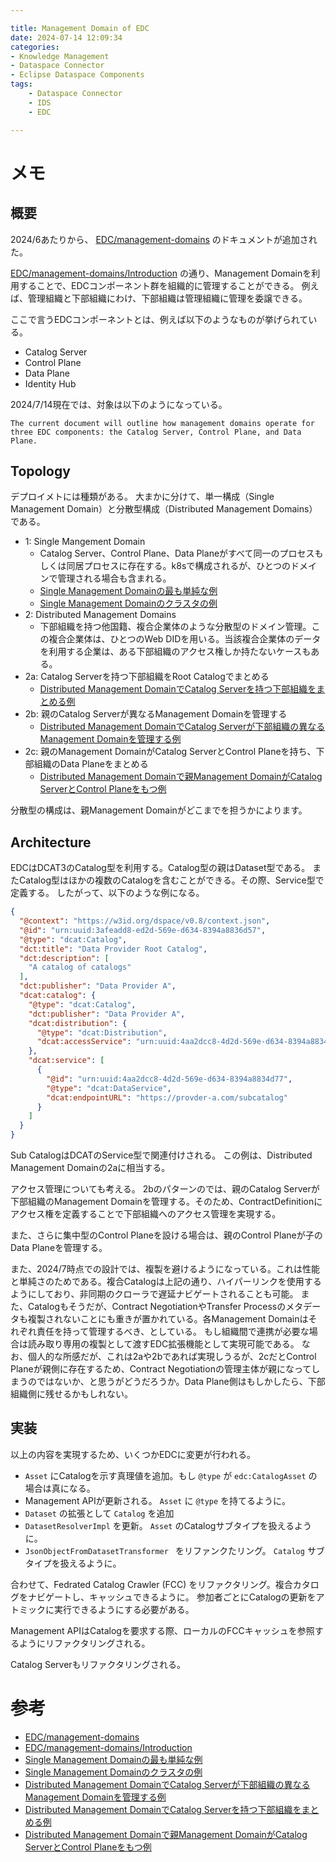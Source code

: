 ```yaml
---

title: Management Domain of EDC
date: 2024-07-14 12:09:34
categories:
- Knowledge Management
- Dataspace Connector
- Eclipse Dataspace Components
tags:
    - Dataspace Connector
    - IDS
    - EDC

---
```


# メモ

## 概要

2024/6あたりから、 [EDC/management-domains] のドキュメントが追加された。

[EDC/management-domains/Introduction] の通り、Management Domainを利用することで、EDCコンポーネント群を組織的に管理することができる。
例えば、管理組織と下部組織にわけ、下部組織は管理組織に管理を委譲できる。

ここで言うEDCコンポーネントとは、例えば以下のようなものが挙げられている。

- Catalog Server
- Control Plane
- Data Plane
- Identity Hub

2024/7/14現在では、対象は以下のようになっている。

```
The current document will outline how management domains operate for three EDC components: the Catalog Server, Control Plane, and Data Plane.
```

## Topology

デプロイメトには種類がある。
大まかに分けて、単一構成（Single Management Domain）と分散型構成（Distributed Management Domains）である。

- 1: Single Mangement Domain
  - Catalog Server、Control Plane、Data Planeがすべて同一のプロセスもしくは同居プロセスに存在する。k8sで構成されるが、ひとつのドメインで管理される場合も含まれる。
  - [Single Management Domainの最も単純な例]
  - [Single Management Domainのクラスタの例]
- 2: Distributed Management Domains
  - 下部組織を持つ他国籍、複合企業体のような分散型のドメイン管理。この複合企業体は、ひとつのWeb DIDを用いる。当該複合企業体のデータを利用する企業は、ある下部組織のアクセス権しか持たないケースもある。
- 2a: Catalog Serverを持つ下部組織をRoot Catalogでまとめる
  - [Distributed Management DomainでCatalog Serverを持つ下部組織をまとめる例]
- 2b: 親のCatalog Serverが異なるManagement Domainを管理する
  - [Distributed Management DomainでCatalog Serverが下部組織の異なるManagement Domainを管理する例]
- 2c: 親のManagement DomainがCatalog ServerとControl Planeを持ち、下部組織のData Planeをまとめる
  - [Distributed Management Domainで親Management DomainがCatalog ServerとControl Planeをもつ例]

分散型の構成は、親Management Domainがどこまでを担うかによります。

## Architecture

EDCはDCAT3のCatalog型を利用する。Catalog型の親はDataset型である。
またCatalog型はほかの複数のCatalogを含むことができる。その際、Service型で定義する。
したがって、以下のような例になる。

```json
{
  "@context": "https://w3id.org/dspace/v0.8/context.json",
  "@id": "urn:uuid:3afeadd8-ed2d-569e-d634-8394a8836d57",
  "@type": "dcat:Catalog",
  "dct:title": "Data Provider Root Catalog",
  "dct:description": [
    "A catalog of catalogs"
  ],
  "dct:publisher": "Data Provider A",
  "dcat:catalog": {
    "@type": "dcat:Catalog",
    "dct:publisher": "Data Provider A",
    "dcat:distribution": {
      "@type": "dcat:Distribution",
      "dcat:accessService": "urn:uuid:4aa2dcc8-4d2d-569e-d634-8394a8834d77"
    },
    "dcat:service": [
      {
        "@id": "urn:uuid:4aa2dcc8-4d2d-569e-d634-8394a8834d77",
        "@type": "dcat:DataService",
        "dcat:endpointURL": "https://provder-a.com/subcatalog"
      }
    ]
  }
}
```
Sub CatalogはDCATのService型で関連付けされる。
この例は、Distributed Management Domainの2aに相当する。

アクセス管理についても考える。
2bのパターンのでは、親のCatalog Serverが下部組織のManagement Domainを管理する。そのため、ContractDefinitionにアクセス権を定義することで下部組織へのアクセス管理を実現する。

また、さらに集中型のControl Planeを設ける場合は、親のControl Planeが子のData Planeを管理する。

また、2024/7時点での設計では、複製を避けるようになっている。これは性能と単純さのためである。複合Catalogは上記の通り、ハイパーリンクを使用するようにしており、非同期のクローラで遅延ナビゲートされることも可能。
また、Catalogもそうだが、Contract NegotiationやTransfer Processのメタデータも複製されないことにも重きが置かれている。各Management Domainはそれぞれ責任を持って管理するべき、としている。
もし組織間で連携が必要な場合は読み取り専用の複製として渡すEDC拡張機能として実現可能である。
なお、個人的な所感だが、これは2aや2bであれば実現しうるが、2cだとControl Planeが親側に存在するため、Contract Negotiationの管理主体が親になってしまうのではないか、と思うがどうだろうか。Data Plane側はもしかしたら、下部組織側に残せるかもしれない。

## 実装

以上の内容を実現するため、いくつかEDCに変更が行われる。

* `Asset` にCatalogを示す真理値を追加。もし `@type` が `edc:CatalogAsset` の場合は真になる。
* Management APIが更新される。 `Asset` に `@type` を持てるように。
* `Dataset` の拡張として `Catalog` を追加
* `DatasetResolverImpl` を更新。 `Asset` のCatalogサブタイプを扱えるように。
* `JsonObjectFromDatasetTransformer ` をリファンクたリング。 `Catalog` サブタイプを扱えるように。

合わせて、Fedrated Catalog Crawler (FCC) をリファクタリング。複合カタログをナビゲートし、キャッシュできるように。
参加者ごとにCatalogの更新をアトミックに実行できるようにする必要がある。

Management APIはCatalogを要求する際、ローカルのFCCキャッシュを参照するようにリファクタリングされる。

Catalog Serverもリファクタリングされる。

# 参考

* [EDC/management-domains]
* [EDC/management-domains/Introduction]
* [Single Management Domainの最も単純な例]
* [Single Management Domainのクラスタの例]
* [Distributed Management DomainでCatalog Serverが下部組織の異なるManagement Domainを管理する例]
* [Distributed Management DomainでCatalog Serverを持つ下部組織をまとめる例]
* [Distributed Management Domainで親Management DomainがCatalog ServerとControl Planeをもつ例]

[EDC/management-domains]: https://github.com/eclipse-edc/Connector/blob/main/docs/developer/management-domains/management-domains.md
[EDC/management-domains/Introduction]: https://github.com/eclipse-edc/Connector/blob/main/docs/developer/management-domains/management-domains.md#0-introduction
[Single Management Domainの最も単純な例]: https://github.com/eclipse-edc/Connector/blob/main/docs/developer/management-domains/single.instance.svg
[Single Management Domainのクラスタの例]: https://github.com/eclipse-edc/Connector/blob/main/docs/developer/management-domains/cluster.svg
[Distributed Management DomainでCatalog Serverを持つ下部組織をまとめる例]: https://github.com/eclipse-edc/Connector/blob/main/docs/developer/management-domains/distributed.type2.a.svg
[Distributed Management DomainでCatalog Serverが下部組織の異なるManagement Domainを管理する例]: https://github.com/eclipse-edc/Connector/blob/main/docs/developer/management-domains/management-domains.md#type-2b-edc-catalog-server-and-controldata-plane-runtimes
[Distributed Management Domainで親Management DomainがCatalog ServerとControl Planeをもつ例]: https://github.com/eclipse-edc/Connector/blob/main/docs/developer/management-domains/distributed.type2.c.svg


<!-- vim: set et tw=0 ts=2 sw=2: -->